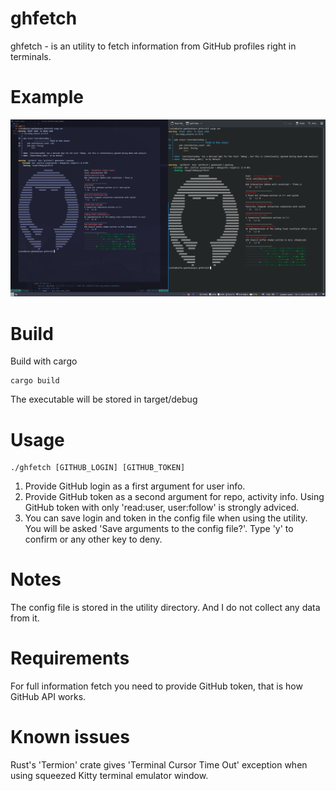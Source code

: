 # ghfetch

ghfetch - is an utility to fetch information from GitHub profiles right in terminals.

# Example
!['Example screenshot'](assets/ghfetch-example.png)

# Build 
Build with cargo
```
cargo build
```
The executable will be stored in target/debug

# Usage
```
./ghfetch [GITHUB_LOGIN] [GITHUB_TOKEN]
```

1. Provide GitHub login as a first argument for user info.
2. Provide GitHub token as a second argument for repo, activity info.
Using GitHub token with only 'read:user, user:follow' is strongly adviced.
3. You can save login and token in the config file when using the utility. 
You will be asked 'Save arguments to the config file?'. Type 'y' to confirm or any other 
key to deny.

# Notes 
The config file is stored in the utility directory. And I do not collect
any data from it. 

# Requirements
For full information fetch you need to provide GitHub token, that is how GitHub API works.


# Known issues 
Rust's 'Termion' crate gives 'Terminal Cursor Time Out' exception when using squeezed Kitty terminal emulator window.


